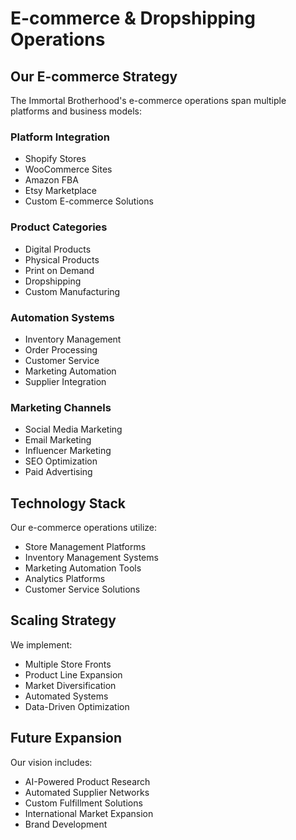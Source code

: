 # E-commerce & Dropshipping Operations

## Our E-commerce Strategy

The Immortal Brotherhood's e-commerce operations span multiple platforms and business models:

### Platform Integration
- Shopify Stores
- WooCommerce Sites
- Amazon FBA
- Etsy Marketplace
- Custom E-commerce Solutions

### Product Categories
- Digital Products
- Physical Products
- Print on Demand
- Dropshipping
- Custom Manufacturing

### Automation Systems
- Inventory Management
- Order Processing
- Customer Service
- Marketing Automation
- Supplier Integration

### Marketing Channels
- Social Media Marketing
- Email Marketing
- Influencer Marketing
- SEO Optimization
- Paid Advertising

## Technology Stack

Our e-commerce operations utilize:
- Store Management Platforms
- Inventory Management Systems
- Marketing Automation Tools
- Analytics Platforms
- Customer Service Solutions

## Scaling Strategy

We implement:
- Multiple Store Fronts
- Product Line Expansion
- Market Diversification
- Automated Systems
- Data-Driven Optimization

## Future Expansion

Our vision includes:
- AI-Powered Product Research
- Automated Supplier Networks
- Custom Fulfillment Solutions
- International Market Expansion
- Brand Development
